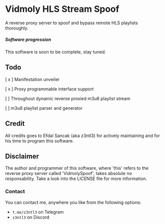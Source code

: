 # Vidmoly HLS Stream Spoof

A reverse proxy server to spoof and bypass remote HLS playlists thoroughly.

##### Software progression

This software is soon to be complete, stay tuned.

## Todo

[ x ] Manifestation unveiler

[ x ] Proxy programmable interface support

[ ] Throughout dynamic reverse proxied  m3u8 playlist stream

[ ] m3u8 playlist parser and generator


## Credit

All credits goes to Efdal Sancak (aka z3ntl3) for actively maintaining and for his time to program this software.



## Disclaimer

The author and programmer of this software, where 'this' refers to the reverse proxy server called 'VidmolySpoof', takes absolute no responsability. Take a look into the LICENSE file for more information.

### Contact

You can contact me, anywhere you like from the following options:

- ``t.me/z3ntl3`` on Telegram
- ``z3ntl3`` on Discord
